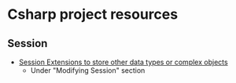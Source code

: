 # Csharp project resources

## Session

- [Session Extensions to store other data types or complex objects](http://learn.codingdojo.com/m/25/5672/37610)
  - Under "Modifying Session" section
